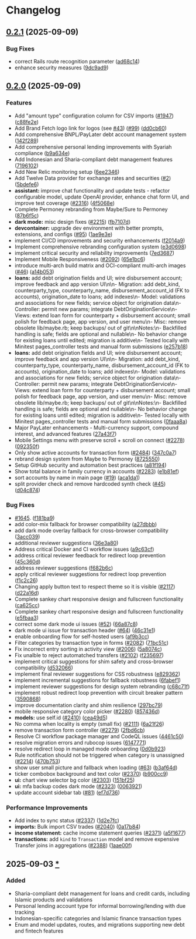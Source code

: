 # Changelog

## [0.2.1](https://github.com/hendripermana/permoney/compare/v0.2.0...v0.2.1) (2025-09-09)


### Bug Fixes

* correct Rails route recognition parameter ([ad68c14](https://github.com/hendripermana/permoney/commit/ad68c14ffb320d338f8bd000e19a37b3b9656650))
* enhance security measures ([9dc9ad9](https://github.com/hendripermana/permoney/commit/9dc9ad91c1349a9776b24693f39680b18273d304))

## [0.2.0](https://github.com/hendripermana/permoney/compare/v0.1.0...v0.2.0) (2025-09-09)


### Features

* Add "amount type" configuration column for CSV imports ([#1947](https://github.com/hendripermana/permoney/issues/1947)) ([c88fe2e](https://github.com/hendripermana/permoney/commit/c88fe2e3b25693432864445002324798329698ea))
* Add Brand Fetch logo link for logos (see [#43](https://github.com/hendripermana/permoney/issues/43)) ([#99](https://github.com/hendripermana/permoney/issues/99)) ([dd0cb60](https://github.com/hendripermana/permoney/commit/dd0cb60b56844e35a64dc7ef13886e70a2867efd))
* Add comprehensive BNPL/PayLater debt account management system ([142f289](https://github.com/hendripermana/permoney/commit/142f28995cee5a735a4ba427e053f0a26c71dbbb))
* Add comprehensive personal lending improvements with Syariah compliance ([b9a634e](https://github.com/hendripermana/permoney/commit/b9a634e98ab2ef2d1a3cbbab7f18017b120b6047))
* Add Indonesian and Sharia-compliant debt management features ([7196102](https://github.com/hendripermana/permoney/commit/7196102c6635dc70fa04f10386b144c70721450b))
* Add New Relic monitoring setup ([6ee2346](https://github.com/hendripermana/permoney/commit/6ee2346548bb5a8d98303914a577e382b32bbebb))
* Add Twelve Data provider for exchange rates and securities ([#2](https://github.com/hendripermana/permoney/issues/2)) ([5bdefe6](https://github.com/hendripermana/permoney/commit/5bdefe6e63d571bc6c56de1a4724e42c95a0fe1e))
* **assistant:** improve chat functionality and update tests - refactor configurable model, update OpenAI provider, enhance chat form UI, and improve test coverage ([#2316](https://github.com/hendripermana/permoney/issues/2316)) ([4f5068e](https://github.com/hendripermana/permoney/commit/4f5068e7e52a3bd1b38d2621cb63b05b23e2a395))
* Complete Permoney rebranding from Maybe/Sure to Permoney ([87b6f5c](https://github.com/hendripermana/permoney/commit/87b6f5c9e1c88ca3df518abbee11002e00face8b))
* **dark mode:** misc design fixes ([#2215](https://github.com/hendripermana/permoney/issues/2215)) ([fb7107d](https://github.com/hendripermana/permoney/commit/fb7107d614c09190bbff060fd9ead023b829f059))
* **devcontainer:** upgrade dev environment with better prompts, extensions, and configs ([#95](https://github.com/hendripermana/permoney/issues/95)) ([1ae9e3e](https://github.com/hendripermana/permoney/commit/1ae9e3e8fb7c875b71ccb75e7242c565f515c7a8))
* implement CI/CD improvements and security enhancements ([f2014a9](https://github.com/hendripermana/permoney/commit/f2014a93f35fb8917a4460bc6b394a4b34cdb55e))
* Implement comprehensive rebranding configuration system ([e3d0698](https://github.com/hendripermana/permoney/commit/e3d06982c56b5ce904b053fea90fe6330d80012b))
* implement critical security and reliability improvements ([7ed3687](https://github.com/hendripermana/permoney/commit/7ed3687c73823d9f0084ba24affbff4663797259))
* Implement Mobile Responsiveness ([#2092](https://github.com/hendripermana/permoney/issues/2092)) ([65e1bc6](https://github.com/hendripermana/permoney/commit/65e1bc6eddd30018f3f7b5778ce107119e84f236))
* introduce multi-arch build matrix and OCI-compliant multi-arch images ([#46](https://github.com/hendripermana/permoney/issues/46)) ([a14b053](https://github.com/hendripermana/permoney/commit/a14b0535ece8629feb9a352ae853854bf9342438))
* **loans:** add debt origination fields and UI; wire disbursement account; improve feedback and app version UI\n\n- Migration: add debt_kind, counterparty_type, counterparty_name, disbursement_account_id (FK to accounts), origination_date to loans; add indexes\n- Model: validations and associations for new fields; service object for origination data\n- Controller: permit new params; integrate DebtOriginationService\n- Views: extend loan form for counterparty + disbursement account; small polish for feedback page, app version, and user menu\n- Misc: remove obsolete lib/maybe.rb; keep backups/ out of git\n\nNotes:\n- Backfilled handling is safe; fields are optional and nullable\n- No behavior change for existing loans until edited; migration is additive\n- Tested locally with Minitest pages_controller tests and manual form submissions ([e257b18](https://github.com/hendripermana/permoney/commit/e257b18124ea9f71ad3c8611dd33fcb2e1ce558e))
* **loans:** add debt origination fields and UI; wire disbursement account; improve feedback and app version UI\n\n- Migration: add debt_kind, counterparty_type, counterparty_name, disbursement_account_id (FK to accounts), origination_date to loans; add indexes\n- Model: validations and associations for new fields; service object for origination data\n- Controller: permit new params; integrate DebtOriginationService\n- Views: extend loan form for counterparty + disbursement account; small polish for feedback page, app version, and user menu\n- Misc: remove obsolete lib/maybe.rb; keep backups/ out of git\n\nNotes:\n- Backfilled handling is safe; fields are optional and nullable\n- No behavior change for existing loans until edited; migration is additive\n- Tested locally with Minitest pages_controller tests and manual form submissions ([0faaa8a](https://github.com/hendripermana/permoney/commit/0faaa8a365f8b0f1b5efdb725288c579d752f7ea))
* Major PayLater enhancements - Multi-currency support, compound interest, and advanced features ([27a43f7](https://github.com/hendripermana/permoney/commit/27a43f7acea86bd50a03edeebbaa42735261eb1e))
* Mobile Settings menu with preserve scroll + scroll on connect ([#2278](https://github.com/hendripermana/permoney/issues/2278)) ([092350f](https://github.com/hendripermana/permoney/commit/092350f1f8d21e88a2e9c4ee73c5b68eee029591))
* Only show active accounts for transaction form ([#2484](https://github.com/hendripermana/permoney/issues/2484)) ([347c0a7](https://github.com/hendripermana/permoney/commit/347c0a790693031fdd3b32792b5b6792693d1805))
* rebrand design system from Maybe to Permoney ([8725550](https://github.com/hendripermana/permoney/commit/8725550059c3c175d0a320a99008f0aa941d2369))
* Setup GitHub security and automation best practices ([a81f194](https://github.com/hendripermana/permoney/commit/a81f1949b835ce5a8fb641cb41e0fb62f7ff98d6))
* Show total balance in family currency in accounts ([#2283](https://github.com/hendripermana/permoney/issues/2283)) ([e1b81ef](https://github.com/hendripermana/permoney/commit/e1b81ef879d21658dab0766bc7cc10bb06519ce6))
* sort accounts by name in main page ([#19](https://github.com/hendripermana/permoney/issues/19)) ([aca1da1](https://github.com/hendripermana/permoney/commit/aca1da146f3d44cd3241190eb0a8a93742b8ad1b))
* split provider check and remove hardcoded synth check ([#45](https://github.com/hendripermana/permoney/issues/45)) ([d04c874](https://github.com/hendripermana/permoney/commit/d04c87449d4430e9b3c1060e4986029a7c5a7bcb))


### Bug Fixes

* [#1645](https://github.com/hendripermana/permoney/issues/1645). ([f181ba9](https://github.com/hendripermana/permoney/commit/f181ba941f88d644226da7b469f3600f2b6cdf11))
* add color-mix fallback for browser compatibility ([a27dbbb](https://github.com/hendripermana/permoney/commit/a27dbbb23a35f90f4d31b0b64f54f9ac6f617756))
* add dark mode overlay fallback for cross-browser compatibility ([3acc039](https://github.com/hendripermana/permoney/commit/3acc0399f7e44f490397ee02a5d96f42a5e73f83))
* additional reviewer suggestions ([36e3a80](https://github.com/hendripermana/permoney/commit/36e3a8077ac0dfbf9ecb7842559709265217cfea))
* Address critical Docker and CI workflow issues ([a9c63cf](https://github.com/hendripermana/permoney/commit/a9c63cff68c62f486e5531126ec4f425865aa062))
* address critical reviewer feedback for redirect loop prevention ([45c360d](https://github.com/hendripermana/permoney/commit/45c360dec7dfb3329a0b61b4b527413935074d18))
* address reviewer suggestions ([f682b6c](https://github.com/hendripermana/permoney/commit/f682b6ccfd0b42d3132f421e8f10ba889faa652c))
* apply critical reviewer suggestions for redirect loop prevention ([f1c2c26](https://github.com/hendripermana/permoney/commit/f1c2c26aca23e44e47a78ebcc91ea0ddc7e76f41))
* Changing apply button text to respect theme so it is visible ([#2117](https://github.com/hendripermana/permoney/issues/2117)) ([d22a16d](https://github.com/hendripermana/permoney/commit/d22a16d8dee357308a3b871d9cd4d09c7f3857c9))
* Complete sankey chart responsive design and fullscreen functionality ([ca625cc](https://github.com/hendripermana/permoney/commit/ca625cc0008f62720b87163bc7d931a0c5d7e50d))
* Complete sankey chart responsive design and fullscreen functionality ([e5fbaa3](https://github.com/hendripermana/permoney/commit/e5fbaa3f6036e1c4323f5f49de767021dad2e1a1))
* correct some dark mode ui issues ([#52](https://github.com/hendripermana/permoney/issues/52)) ([66a87c8](https://github.com/hendripermana/permoney/commit/66a87c852c7c703fdd3cc60118d3d808365e6fd6))
* dark mode ui issue for transaction header ([#64](https://github.com/hendripermana/permoney/issues/64)) ([46c31e1](https://github.com/hendripermana/permoney/commit/46c31e19379c2183dc76d41fcea8cf0957acd73f))
* enable onboarding flow for self-hosted users ([af9b3cc](https://github.com/hendripermana/permoney/commit/af9b3ccd37867819ef429f0f8c89eaf23cd4b877))
* Filter categories by transaction type in forms ([#2082](https://github.com/hendripermana/permoney/issues/2082)) ([71bc51c](https://github.com/hendripermana/permoney/commit/71bc51ca157a62a85ef02630252808642c38f13e))
* Fix incorrect entry sorting in activity view ([#2006](https://github.com/hendripermana/permoney/issues/2006)) ([5a8074c](https://github.com/hendripermana/permoney/commit/5a8074c7eeb3847dfdbe8b9526d2911dc5d9e33e))
* Fix unalble to reject automatched transfers ([#2102](https://github.com/hendripermana/permoney/issues/2102)) ([f235697](https://github.com/hendripermana/permoney/commit/f23569717825dea426c515c79580bd15c6d06ddb))
* implement critical suggestions for shim safety and cross-browser compatibility ([d532066](https://github.com/hendripermana/permoney/commit/d532066f70850e0046bced16c090acde44bc4554))
* implement final reviewer suggestions for CSS robustness ([e829362](https://github.com/hendripermana/permoney/commit/e8293629466f2bced43754e78777cd75c5ec5117))
* implement incremental suggestions for fallback robustness ([6fabef1](https://github.com/hendripermana/permoney/commit/6fabef10aeb4b2c9e7a6821e7f01e380fa7ab049))
* implement reviewer suggestions for design system rebranding ([c68c71f](https://github.com/hendripermana/permoney/commit/c68c71f5c4581e17b76388313edee94c513e520f))
* implement robust redirect loop prevention with circuit breaker pattern ([3590868](https://github.com/hendripermana/permoney/commit/3590868630660886179089bc8469609dc323a213))
* improve documentation clarity and shim resilience ([297bc79](https://github.com/hendripermana/permoney/commit/297bc797c0866522781fa5f8094b2a2adf0b72f6))
* mobile responsive category color picker ([#2280](https://github.com/hendripermana/permoney/issues/2280)) ([857436d](https://github.com/hendripermana/permoney/commit/857436d89428f57e51b4096b52449c83bb762a97))
* **models:** use self.id ([#2410](https://github.com/hendripermana/permoney/issues/2410)) ([cea49d5](https://github.com/hendripermana/permoney/commit/cea49d5038ae5d4d4b5ea1a297051243563ccf77))
* No comma when locality is empty (small fix) ([#2111](https://github.com/hendripermana/permoney/issues/2111)) ([6a21f26](https://github.com/hendripermana/permoney/commit/6a21f26d2d006d8f2bd628a870cde87ab806b079))
* remove transaction form controller ([#2279](https://github.com/hendripermana/permoney/issues/2279)) ([2fbd6cb](https://github.com/hendripermana/permoney/commit/2fbd6cbc5d339141b3ea64567fd01d4d1de49e86))
* Resolve CI workflow package manager and CodeQL issues ([4461c50](https://github.com/hendripermana/permoney/commit/4461c508330b66c49fd8c6244f56cfb5f88ea401))
* resolve migration errors and rubocop issues ([6147771](https://github.com/hendripermana/permoney/commit/61477712730ab5066de72c818b9c03bf95e96043))
* resolve redirect loop in managed mode onboarding ([0d0b923](https://github.com/hendripermana/permoney/commit/0d0b923a5a02ab5314d1fc7b2b6266a8a5f149d8))
* Rule notification should not be triggered when category is unassigned ([#2214](https://github.com/hendripermana/permoney/issues/2214)) ([470b753](https://github.com/hendripermana/permoney/commit/470b75383328248780fb95bf97091c921de67c85))
* show user small picture and fallback when loading ([#63](https://github.com/hendripermana/permoney/issues/63)) ([b3af64d](https://github.com/hendripermana/permoney/commit/b3af64dce1662a14f5adfe303abfb29937d33733))
* ticker combobox background and text color ([#2370](https://github.com/hendripermana/permoney/issues/2370)) ([b900cc9](https://github.com/hendripermana/permoney/commit/b900cc927209e3c80f41ccbcbaaed17f0b4b307f))
* **ui:** chart view selector bg color ([#2303](https://github.com/hendripermana/permoney/issues/2303)) ([151bf25](https://github.com/hendripermana/permoney/commit/151bf25d2731aaec8616dab1d15d2c4ae85607e2))
* **ui:** mfa backup codes dark mode ([#2323](https://github.com/hendripermana/permoney/issues/2323)) ([0063921](https://github.com/hendripermana/permoney/commit/0063921de9fb70cd42a76f96c4a9ea3c8c7349dd))
* update account sidebar tab ([#81](https://github.com/hendripermana/permoney/issues/81)) ([ef7d736](https://github.com/hendripermana/permoney/commit/ef7d736409879b01efd62023a5242d7994e7e1b1))


### Performance Improvements

* Add index to sync status ([#2337](https://github.com/hendripermana/permoney/issues/2337)) ([1d2e7fc](https://github.com/hendripermana/permoney/commit/1d2e7fcae0966cb818d0d5d42a34b17d21252ef2))
* **imports:** Bulk import CSV trades ([#2040](https://github.com/hendripermana/permoney/issues/2040)) ([0a17b84](https://github.com/hendripermana/permoney/commit/0a17b84566a962aa13e8894134ba8647d1ba487c))
* **income statement:** cache income statement queries ([#2371](https://github.com/hendripermana/permoney/issues/2371)) ([a5f1677](https://github.com/hendripermana/permoney/commit/a5f1677f60f887aa81fda5027efbac90e3a06c7f))
* **transactions:** add `kind` to `Transaction` model and remove expensive Transfer joins in aggregations ([#2388](https://github.com/hendripermana/permoney/issues/2388)) ([1aae00f](https://github.com/hendripermana/permoney/commit/1aae00f5868fcca439386a5c0881bbacd2ecec89))

## 2025-09-03 [*](https://github.com/hendripermana/permoney/pull/1)

### Added
- Sharia-compliant debt management for loans and credit cards, including Islamic products and validations
- Personal lending account type for informal borrowing/lending with due tracking
- Indonesian-specific categories and Islamic finance transaction types
- Enum and model updates, routes, and migrations supporting new debt and fintech features
